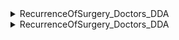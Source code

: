 <details>
<summary> RecurrenceOfSurgery_Doctors_DDA </summary>

## MongoDB: db_medicals


* quest 
- 대상: 의사
- 목표변수: '수술시간' > 어떠한 증상이 있는 환자들은 수술 시간이 어느정도 나타난다(설명변수)
- 설명 변수 지정 최소 5개 이상 : 범주형, 연속형 mix 하기
- 각 항목에 대한 README.md 작성_DDA 폴더 내에 작성: 작성 내용: 변수 선택 데이터 type 및 그 이유
- 추출후 수술시간이 중앙값 이상인 것만 하고 (condition, .loc[condition])
- 요약 : 수술시간에 가장 영향을 주는 항목 3가지 확인


| 목표변수| 변수 설명 | 데이터 타입 | 의견 |
| ------| ------|------|------|
| 수술시간|  수술 시간 | 수치 | 연령대별 걸리는 수술시간 or 디스크 터진 위치별 걸리는 수술 시간 or 스테로이드  |

| 설명변수|  변수 설명 | 데이터 타입 | 의견 |
| ------| ------|------|------|
| 수술기법 | 적용된 수술 기법  | 범주 ['TELD', 'IELD', nan] | 수술 기법에 따른 수술 시간|
| 스테로이드치료 | 스테로이드 치료 여부 | 수치 [1, 0]  | 스테로이드치료에 따라 수술실패 여부 있지 않을까? 그 민감도가 떨어질텐데..? 스테로이드 치료를 빈번하게 받으면 그에 대한 영향으로 신경전달세포가 떨어지고 마취되는 양이나 시간이 달라질것. |
| Location of herniation | 탈출증의 위치 (디스크터진위치?) | 수치 | 디스트 탈출증의 위치에 따라서 수술 시간이 달라질 것 같음. . ( 3_657, 2_563,1_493,4_147,5_34) |
| 수술실패여부 | 수술 실패 여부 | 수치 [0, 1] | 성공: 1779/ 실패: 115 _성공 혹은 실패 여부에 따라 수술시간도 달라질거같음. |
| Seg Angle(raw) | 디스크 수술_디스크 조각이 분리된 각도를 나타내는 측정 항목. Seg Angle(raw) 값이 작을수록 좋음 = 디스크가 조심스럽게 제거 및 더 적은 조각으로 나눔 / Seg Angle(raw) 값이 높음 = 디스크가 불규칙하게 조각 or 너무 많은 힘이 가해져 부서져 나누어짐. | 수치 | 값이 작을수록 좋은 수술일 수 있는데 이와 수술 시간이 상관관계가 있지 않을까..|




</details>

<details>
<summary> RecurrenceOfSurgery_Doctors_DDA </summary>

